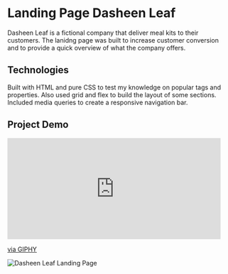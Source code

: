 # Landing Page Dasheen Leaf

Dasheen Leaf is a fictional company that deliver meal kits to their customers. The lanidng page was built to increase customer conversion and to provide a quick overview of what the company offers. 

## Technologies

Built with HTML and pure CSS to test my knowledge on popular tags and properties. Also used grid and flex to build the layout of some sections. Included media queries to create a responsive navigation bar. 

## Project Demo 

<iframe src="https://giphy.com/embed/d9VJRSf7lkA7IX8zWB" width="480" height="228" frameBorder="0" class="giphy-embed" allowFullScreen></iframe><p><a href="https://giphy.com/gifs/landing-page-d9VJRSf7lkA7IX8zWB">via GIPHY</a></p>

![Dasheen Leaf Landing Page](https://media.giphy.com/media/d9VJRSf7lkA7IX8zWB/giphy.gif)

